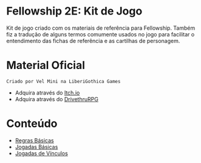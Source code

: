 # Fellowship 2E: Kit de Jogo

Kit de jogo criado com os materiais de referência para Fellowship. Também fiz a tradução de alguns termos comumente usados no jogo para facilitar o entendimento das fichas de referência e as cartilhas de personagem.

# Material Oficial

    Criado por Vel Mini na LiberiGothica Games

- Adquira através do [Itch.io](https://liberigothica.itch.io/fellowship-a-tabletop-adventure-game)
- Adquira através do [DrivethruRPG](https://www.drivethrurpg.com/product/177662/Fellowship-2nd-Edition--A-Tabletop-Adventure-Game)

# Conteúdo

- [Regras Básicas](/Fellowship%202e/Markdown/Regras%20B%C3%A1sicas.md)
- [Jogadas Básicas](/Fellowship%202e/Markdown/Jogadas%20B%C3%A1sicas.md)
- [Jogadas de Vínculos](/Fellowship%202e/Markdown/Jogadas%20de%20V%C3%ADnculo.md)